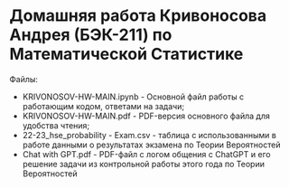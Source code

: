 # Домашняя работа Кривоносова Андрея (БЭК-211) по Математической Статистике

Файлы:
* KRIVONOSOV-HW-MAIN.ipynb - Основной файл работы с работающим кодом, ответами на задачи;
* KRIVONOSOV-HW-MAIN.pdf - PDF-версия основного файла для удобства чтения;
* 22-23_hse_probability - Exam.csv - таблица с использованными в работе данными о результатах экзамена по Теории Вероятностей
* Chat with GPT.pdf - PDF-файл c логом общения с ChatGPT и его решение задачи из контрольной работы этого года по Теории Вероятностей

